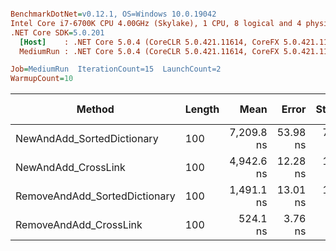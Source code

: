 ``` ini

BenchmarkDotNet=v0.12.1, OS=Windows 10.0.19042
Intel Core i7-6700K CPU 4.00GHz (Skylake), 1 CPU, 8 logical and 4 physical cores
.NET Core SDK=5.0.201
  [Host]    : .NET Core 5.0.4 (CoreCLR 5.0.421.11614, CoreFX 5.0.421.11614), X64 RyuJIT
  MediumRun : .NET Core 5.0.4 (CoreCLR 5.0.421.11614, CoreFX 5.0.421.11614), X64 RyuJIT

Job=MediumRun  IterationCount=15  LaunchCount=2  
WarmupCount=10  

```
|                        Method | Length |       Mean |    Error |   StdDev |  Gen 0 |  Gen 1 | Gen 2 | Allocated |
|------------------------------ |------- |-----------:|---------:|---------:|-------:|-------:|------:|----------:|
|    NewAndAdd_SortedDictionary |    100 | 7,209.8 ns | 53.98 ns | 77.42 ns | 1.9379 |      - |     - |    8112 B |
|           NewAndAdd_CrossLink |    100 | 4,942.6 ns | 12.28 ns | 17.99 ns | 2.7084 | 0.0076 |     - |   11328 B |
| RemoveAndAdd_SortedDictionary |    100 | 1,491.1 ns | 13.01 ns | 18.24 ns | 0.1335 |      - |     - |     560 B |
|        RemoveAndAdd_CrossLink |    100 |   524.1 ns |  3.76 ns |  5.63 ns | 0.1717 |      - |     - |     720 B |
